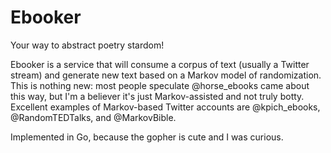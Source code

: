 Ebooker
=======

Your way to abstract poetry stardom!

Ebooker is a service that will consume a corpus of text (usually a Twitter
stream) and generate new text based on a Markov model of randomization. This is
nothing new: most people speculate @horse_ebooks came about this way, but I'm a
believer it's just Markov-assisted and not truly botty. Excellent examples of
Markov-based Twitter accounts are @kpich_ebooks, @RandomTEDTalks, and
@MarkovBible.

Implemented in Go, because the gopher is cute and I was curious.
